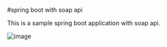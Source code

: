 #spring boot with soap api 

This is a sample spring boot application with soap api.

![image](https://github.com/sakthivelbala/springbootsoapsample/assets/37621642/82994eb7-c333-46ed-a2e4-9097c5a67f73)
